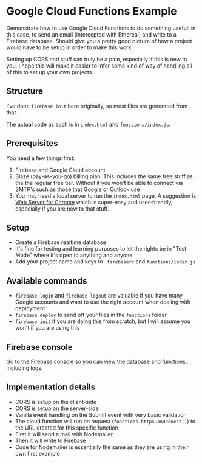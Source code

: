 # Google Cloud Functions Example

Demonstrate how to use Google Cloud Functions to do something useful: in this case, to send an email (intercepted with Ethereal) and write to a Firebase database. Should give you a pretty good picture of how a project would have to be setup in order to make this work.

Setting up CORS and stuff can truly be a pain, especially if this is new to you. I hope this will make it easier to infer some kind of way of handling all of this to set up your own projects.

## Structure

I've done `firebase init` here originally, so most files are generated from that.

The actual code as such is in `index.html` and `functions/index.js`.

## Prerequisites

You need a few things first:

1.  Firebase and Google Cloud account
2.  Blaze (pay-as-you-go) billing plan: This includes the same free stuff as the the regular free tier. Without it you won't be able to connect via SMTP's such as those that Google or Outlook use
3.  You may need a local server to run the `index.html` page. A suggestion is [Web Server for Chrome](https://chrome.google.com/webstore/detail/web-server-for-chrome/ofhbbkphhbklhfoeikjpcbhemlocgigb?hl=en) which is super-easy and user-friendly, especially if you are new to that stuff.

## Setup

* Create a Firebase realtime database
* It's fine for testing and learning purposes to let the rights be in "Test Mode" where it's open to anything and anyone
* Add your project name and keys to `.firebaserc` and `functions/index.js`

## Available commands

* `firebase login` and `firebase logout` are valuable if you have many Google accounts and want to use the right account when dealing with deployment
* `firebase deploy` to send off your files in the `functions` folder
* `firebase init` if you are doing this from scratch, but I will assume you won't if you are using this

## Firebase console

Go to the [Firebase console](https://console.firebase.google.com/) so you can view the database and functions, including logs.

## Implementation details

* CORS is setup on the client-side
* CORS is setup on the server-side
* Vanilla event handling on the Submit event with very basic validation
* The cloud function will run on request (`functions.https.onRequest()`) to the URL created for this specific function
* First it will send a mail with Nodemailer
* Then it will write to Firebase
* Code for Nodemailer is essentially the same as they are using in their own first example
